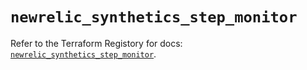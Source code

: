 # `newrelic_synthetics_step_monitor`

Refer to the Terraform Registory for docs: [`newrelic_synthetics_step_monitor`](https://www.terraform.io/docs/providers/newrelic/r/synthetics_step_monitor).
